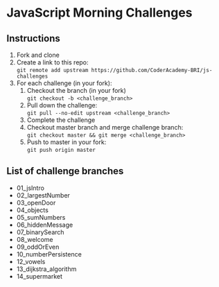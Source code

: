 # JavaScript Morning Challenges

## Instructions
1. Fork and clone
2. Create a link to this repo: <br/>
   `git remote add upstream https://github.com/CoderAcademy-BRI/js-challenges`
3. For each challenge (in your fork):
    1. Checkout the branch (in your fork)<br/>
     `git checkout -b <challenge_branch>`
    3. Pull down the challenge: <br/>
     `git pull --no-edit upstream <challenge_branch>`
    4. Complete the challenge
    5. Checkout master branch and merge challenge branch:<br/>
    `git checkout master && git merge <challenge_branch>`
    1. Push to master in your fork:<br/>
     `git push origin master`

## List of challenge branches
* 01_jsIntro
* 02_largestNumber
* 03_openDoor
* 04_objects
* 05_sumNumbers
* 06_hiddenMessage
* 07_binarySearch
* 08_welcome
* 09_oddOrEven
* 10_numberPersistence
* 12_vowels
* 13_dijkstra_algorithm
* 14_supermarket